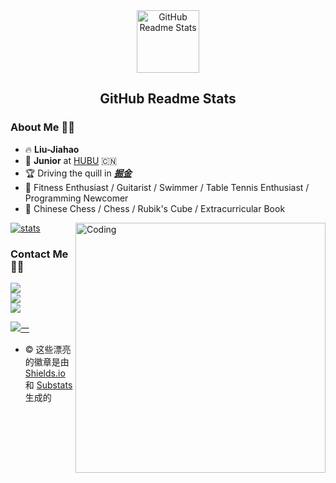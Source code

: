 <div align=center><img width="100px" src="https://res.cloudinary.com/anuraghazra/image/upload/v1594908242/logo_ccswme.svg" align="center" alt="GitHub Readme Stats"/></div>

<h2 align="center">GitHub Readme Stats</h2>

### About Me 🙋‍♂️

- 🔥&nbsp;**Liu-Jiahao**
- 💢 **Junior** at [HUBU](https://www.hubu.edu.cn/) 🇨🇳
- 🏆 Driving the quill in ***[掘金](https://juejin.cn/user/4416070016570494/)***
- 🥩  Fitness Enthusiast / Guitarist / Swimmer / Table Tennis Enthusiast / Programming Newcomer
- 🍺  Chinese Chess / Chess / Rubik's Cube / Extracurricular Book

[![stats](https://github-readme-stats-izh7piylk.vercel.app/api?username=suxder&hide=prs,contribs&show_icons=true&bg_color=DEG,E66345,A65481&title_color=FFFFFF&text_color=FFFFFF&icon_color=FFFFFF)](https://github.com/Wu-yikun/)  <img align="right" alt="Coding" width="400" src="http://ww1.sinaimg.cn/large/007ZrBGhly1gudvpgzrwtg60m80gok0f02.gif">

### Contact Me 👨‍💻

<a href="https://www.facebook.com/profile.php?id=100079868364481" target="_blank"><img src="https://img.shields.io/badge/facebook%20@Liu JiaHao-344E86?style=for-the-badge&logo=facebook&logoColor=white"/></a><br>
<a href="https://twitter.com/leslie_pluto" target="_blank"><img src="https://img.shields.io/badge/twitter%20@Liu JiaHao-0D95E8?style=for-the-badge&logo=twitter&logoColor=white"/></a><br>
<a href="Under building"><img src="https://img.shields.io/badge/My%20Website:%20Under building-8E2DE2?style=for-the-badge&logo=google%20chrome&logoColor=white"/></a>

[![一](https://img.shields.io/badge/GitHub-@LiuJiaHao-red?&logo=github&style=plastic)](https://github.com/suxder)

* © 这些漂亮的徽章是由 <a href="https://shields.io/">Shields.io</a> 和 <a href="https://github.com/spencerwooo/Substats">Substats</a>生成的


